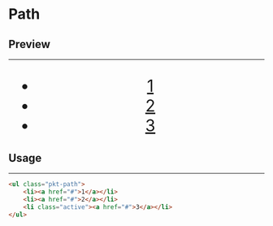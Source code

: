 # Path

## Preview
---
<ul class="pkt-path" style="font-size: 2rem;
        text-align: center; margin-top: 2rem;">
    <li><a href="#">1</a></li>
    <li><a href="#">2</a></li>
    <li class="active"><a href="#">3</a></li>
</ul>

## Usage
---
```html
<ul class="pkt-path">
    <li><a href="#">1</a></li>
    <li><a href="#">2</a></li>
    <li class="active"><a href="#">3</a></li>
</ul>
```